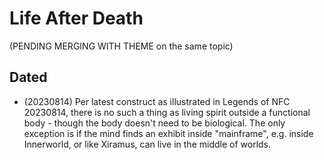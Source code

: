# Life After Death

(PENDING MERGING WITH THEME on the same topic)

## Dated

* (20230814) Per latest construct as illustrated in Legends of NFC 20230814, there is no such a thing as living spirit outside a functional body - though the body doesn't need to be biological. The only exception is if the mind finds an exhibit inside "mainframe", e.g. inside Innerworld, or like Xiramus, can live in the middle of worlds.